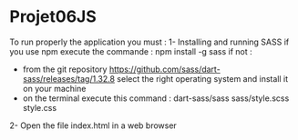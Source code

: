 # Projet06JS

To run properly the application you must :
1- Installing and running SASS
if you use npm execute the commande : npm install -g sass
if not : 
* from the git repository https://github.com/sass/dart-sass/releases/tag/1.32.8
select the right operating system and install it on your machine
* on the terminal execute this command :
dart-sass/sass sass/style.scss style.css

2- Open the file index.html in a web browser
